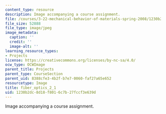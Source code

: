 ```yaml
---
content_type: resource
description: Image accompanying a course assignment.
file: /courses/3-22-mechanical-behavior-of-materials-spring-2008/1230b2dc8d18f8016c7b27fccf3e639d_fiber_optics_2_1.jpg
file_size: 52888
file_type: image/jpeg
image_metadata:
  caption: ''
  credit: ''
  image-alt: ''
learning_resource_types:
- Projects
license: https://creativecommons.org/licenses/by-nc-sa/4.0/
ocw_type: OCWImage
parent_title: Projects
parent_type: CourseSection
parent_uid: 8388cfe3-4b2f-b7e7-0060-faf27a65e652
resourcetype: Image
title: fiber_optics_2_1
uid: 1230b2dc-8d18-f801-6c7b-27fccf3e639d
---
```

Image accompanying a course assignment.